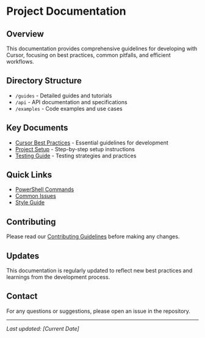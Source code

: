 # Project Documentation

## Overview
This documentation provides comprehensive guidelines for developing with Cursor, focusing on best practices, common pitfalls, and efficient workflows.

## Directory Structure
- `/guides` - Detailed guides and tutorials
- `/api` - API documentation and specifications
- `/examples` - Code examples and use cases

## Key Documents
- [Cursor Best Practices](./CURSOR_BEST_PRACTICES.md) - Essential guidelines for development
- [Project Setup](./guides/project-setup.md) - Step-by-step setup instructions
- [Testing Guide](./guides/testing.md) - Testing strategies and practices

## Quick Links
- [PowerShell Commands](./guides/powershell-commands.md)
- [Common Issues](./guides/troubleshooting.md)
- [Style Guide](./guides/style-guide.md)

## Contributing
Please read our [Contributing Guidelines](./CONTRIBUTING.md) before making any changes.

## Updates
This documentation is regularly updated to reflect new best practices and learnings from the development process.

## Contact
For any questions or suggestions, please open an issue in the repository.

---

*Last updated: [Current Date]* 